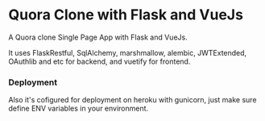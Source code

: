 # Quora Clone with Flask and VueJs

A Quora clone Single Page App with Flask and VueJs.

It uses FlaskRestful, SqlAlchemy, marshmallow, alembic, JWTExtended, OAuthlib and etc for backend, and vuetify for frontend.


### Deployment

Also it's cofigured for deployment on heroku with gunicorn, just make sure define ENV variables in your environment.